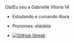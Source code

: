 Ola!Eu sou a Gabrielle Vitoria 14

- Estudando e cursando Alura
- Pronomes: ela\dela

- [![GitHub Streak](https://streak-stats.demolab.com?user=GabrielleVitoria14&theme=dark&hide_border=falso)](https://git.io/streak-stats)
